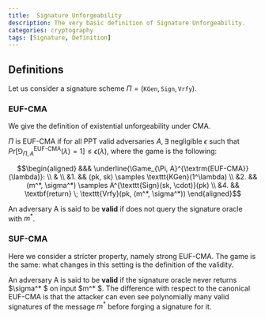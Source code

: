 ```yaml
---
title:  Signature Unforgeability
description: The very basic definition of Signature Unforgeability.
categories: cryptography
tags: [Signature, Definition]
---
```


## Definitions

Let us consider a signature scheme $\Pi = (\texttt{KGen}, \texttt{Sign}, \texttt{Vrfy})$.

### EUF-CMA

We give the definition of existential unforgeability under CMA.

$\Pi$ is EUF-CMA if for all PPT valid adversaries $A, \exists$ negligible $\epsilon$ such that $Pr[\Game_{\Pi, A}^{\textrm{EUF-CMA}}(\lambda) = 1] \le \epsilon(\lambda)$, where the game is the following:

$$\begin{aligned}
&&& \underline{\Game_{\Pi, A}^{\textrm{EUF-CMA}}(\lambda)}: \\
& \\
&1. && (pk, sk) \samples \texttt{KGen}(1^\lambda) \\
&2. && (m^*, \sigma^*) \samples A^{\texttt{Sign}(sk, \cdot)}(pk) \\
&4. && \textbf{return} \; \texttt{Vrfy}(pk, (m^*, \sigma^*))
\end{aligned}$$

An adversary A is said to be **valid** if does not query the signature oracle with $m^*$.

### SUF-CMA

Here we consider a stricter property, namely strong EUF-CMA. The game is the same: what changes in this setting is the definition of the validity.

An adversary A is said to be **valid** if the signature oracle never returns $\sigma^* $ on input $m^* $. The difference with respect to the canonical EUF-CMA is that the attacker can even see polynomially many valid signatures of the message $m^*$ before forging a signature for it.

